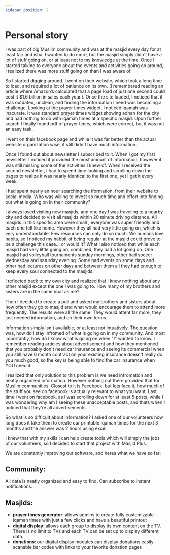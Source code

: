 ```yaml
---
sidebar_position: 2
---
```



# Personal story

I was part of big Muslim community and was at the masjid every day for at least fajr and isha. I wanted to do more, but the masjid simply didn't have a lot of stuff going on, or at least not to my knowledge at the time. Once I started talking to everyone about the events and activities going on around, I realized there was more stuff going on than I was aware of. 


So I started digging around. I went on their website, which took a long time to load, and required a lot of patience on its own. (I remembered reading an article where  Amazon’s calculated that a page load of just one second could cost it $1.6 billion in sales each year.). Once the site loaded, I noticed that it was outdated, unclean, and finding the information I need was becoming a challenge. Looking at the prayer times widget, I noticed iqamah was inacurate. It was standard prayer times widget showing adhan for the city and had nothing to do with iqamah times at a specific masjid. Upon further search I finally found pdf of prayer times, which were correct, but it was not an easy task.

I went on their facebook page and while it was far better than the actual website organization wise, it still didn't have much information.

Once I found out about newsletter I subscribed to it. When I got my first newsletter I noticed it provided the most amount of information, however it was still missing some of the activities I knew of. When I received the second newsletter, I had to spend time looking and scrolling down the pages to realize it was nearly identical to the first one, yet I get it every week.


I had spent nearly an hour searching the iformation, from their website to social media. Who was willing to invest so much time and effort into finding out what is going on in their community?






I always loved visiting new masjids, and one day I was traveling to a nearby city and decided to visit all masjids within 20 minute driving distance. All masjids in this specific area were small , everyone was super friendly and each one felt like home. However they all had very little going on, which is very understandable. Few resources can only do so much. We humans love habits, so I noticed my habbit of being regular at the masjid could prove to be a challenge this case... or would it? What I also noticed that while each masjid had very little going on, combined, they had a lot going on. One masjid had volleyball tournaments sunday mornings, other had soccer wednesday and saturday evening. Some had events on some days and other had lectures on other days and between them all they had enough to keep every soul connected to the masjids.

I reflected back to my own city and realized that I knew nothing about any other masjid except the one I was going to. How many of my brothers and sisters are in the same boat as me?

Then I decided to create a poll and asked my brothers and sisters about how often they go to masjid and what would encourage them to attend more frequently. The results were all the same. They would attent far more, they just needed information, and on their own terms.



Information simply isn't available, or at least not intuatively.
The question was, how do I stay infromed of what is going on in my community. And most importantly, how do I know what is going on when "I" wanted to know. I remember reading articles about advertisement and how they mentioned that you probably don't need car insurance and seeing its commercial when you still have 6 month contract on your existing insurance doesn't really do you much good, so the key is being able to find the car insurance when YOU need it. 


I realized that only solution to this problem is we need infromation and neatly organized information. However nothing out there provided that for Muslim communities. Closest to it is Facebook, but lets face it, how much of the stuff you see on facebook is actually relevant to what you want. Last time I went on facebook, as I was scrolling down for at least 5 posts, while I was wondering why am I seeing these unacceptable posts, and thats when I noticed that they're all advertisements.


So what is so difficult about information? I asked one of our volunteers how long does it take them to create our printable Iqamah times for the next 3 months and the answer was 2 hours using excel.

I knew that with my skills I can help create tools which will simply the jobs of our volunteers, so I decided to start that project with Masjid Plus.



We are constantly improving our software, and heres what we have so far:

## Community:
All data is neatly organized and easy to find. 
Can subscribe to instant notifications.

## Masjids:
* **prayer times generator**: allows admins to create fully customizable iqamah times with just a few clicks and have a beautiful printout
* **digital display**: allows each group to display its own content on the TV. There is no limit to TVs and each TV can be set up to display different data.
* **donations**: our digital display modules can display donations easily scanable bar codes with links to your favorite donation pages
